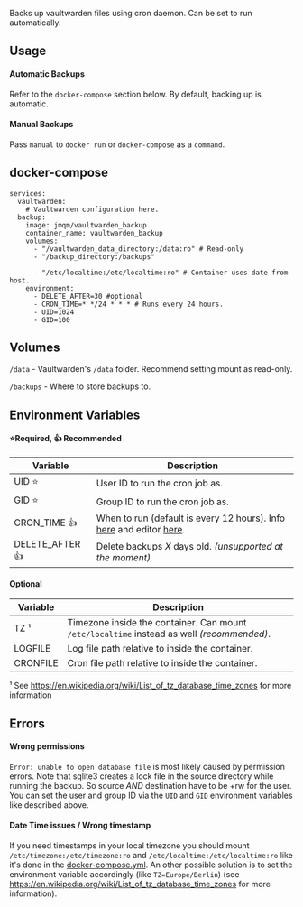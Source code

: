 Backs up vaultwarden files using cron daemon.
Can be set to run automatically.

## Usage

#### Automatic Backups
Refer to the `docker-compose` section below. By default, backing up is automatic.

#### Manual Backups
Pass `manual` to `docker run` or `docker-compose` as a `command`.

## docker-compose
```
services:
  vaultwarden:
	# Vaultwarden configuration here.
  backup:
    image: jmqm/vaultwarden_backup
    container_name: vaultwarden_backup
    volumes:
      - "/vaultwarden_data_directory:/data:ro" # Read-only
      - "/backup_directory:/backups"

      - "/etc/localtime:/etc/localtime:ro" # Container uses date from host.
    environment:
      - DELETE_AFTER=30 #optional
      - CRON_TIME=* */24 * * * # Runs every 24 hours.
      - UID=1024
      - GID=100
```

## Volumes
`/data` - Vaultwarden's `/data` folder. Recommend setting mount as read-only.

`/backups` - Where to store backups to.

## Environment Variables
#### ⭐Required, 👍 Recommended
| Variable       | Description                                                                                                                           |
| -------------- | ------------------------------------------------------------------------------------------------------------------------------------- |
| UID          ⭐| User ID to run the cron job as.                                                                                                       |
| GID          ⭐| Group ID to run the cron job as.                                                                                                      |
| CRON_TIME    👍| When to run (default is every 12 hours). Info [here](https://www.ibm.com/docs/en/db2oc?topic=task-unix-cron-format) and editor [here](https://crontab.guru/). |
| DELETE_AFTER 👍| Delete backups _X_ days old. _(unsupported at the moment)_                                                                            |

#### Optional
| Variable       | Description                                                                                  |
| -------------- | -------------------------------------------------------------------------------------------- |
| TZ ¹           | Timezone inside the container. Can mount `/etc/localtime` instead as well _(recommended)_.   |
| LOGFILE        | Log file path relative to inside the container.                                              |
| CRONFILE       | Cron file path relative to inside the container.                                             |

¹ See <https://en.wikipedia.org/wiki/List_of_tz_database_time_zones> for more information

## Errors
#### Wrong permissions
`Error: unable to open database file` is most likely caused by permission errors.
Note that sqlite3 creates a lock file in the source directory while running the backup.
So source *AND* destination have to be +rw for the user. You can set the user and group ID
via the `UID` and `GID` environment variables like described above.

#### Date Time issues / Wrong timestamp
If you need timestamps in your local timezone you should mount `/etc/timezone:/etc/timezone:ro` and `/etc/localtime:/etc/localtime:ro`
like it's done in the [docker-compose.yml](docker-compose.yml). An other possible solution is to set the environment variable accordingly (like  `TZ=Europe/Berlin`) 
(see <https://en.wikipedia.org/wiki/List_of_tz_database_time_zones> for more information).
